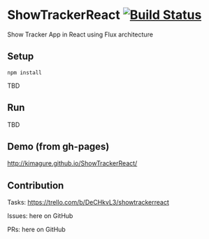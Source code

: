 ShowTrackerReact [![Build Status](https://travis-ci.org/kimagure/ShowTrackerReact.svg?branch=master)](https://travis-ci.org/kimagure/ShowTrackerReact)
================

Show Tracker App in React using Flux architecture

## Setup
`npm install`

TBD

## Run
TBD

## Demo (from gh-pages)
http://kimagure.github.io/ShowTrackerReact/

## Contribution
Tasks: https://trello.com/b/DeCHkvL3/showtrackerreact

Issues: here on GitHub

PRs: here on GitHub
